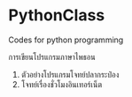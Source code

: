 # PythonClass
Codes for python programming

การเขียนโปรแกรมภาษาไพธอน
1. ตัวอย่างโปรแกรมโจทย์ปลากระป๋อง
1. โจทย์เรื่องชั่วโมงอินเทอร์เน็ต
